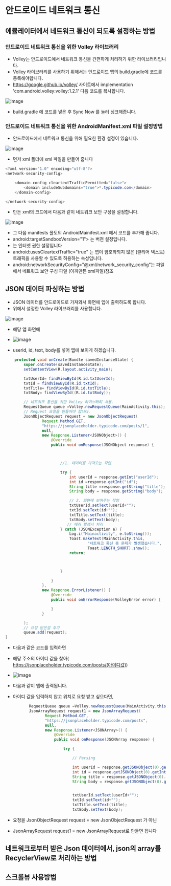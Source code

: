 # 안드로이드 네트워크 통신

## 에뮬레이터에서 네트워크 통신이 되도록 설정하는 방법

### 안드로이드 네트워크 통신을 위한 Volley 라이브러리

- Volley는 안드로이드에서 네트워크 통신을 간편하게 처리하기 위한 라이브러리입니다.
- Volley 라이브러리를 사용하기 위해서는  안드로이드 앱의 build.gradle에 코드를 등록해야합니다.
 - https://google.github.io/volley/  사이트에서
implementation 'com.android.volley:volley:1.2.1' 다음 코드를 복사합니다.

![image](https://github.com/ijd1236/Android/assets/130967884/2d9f832b-a095-4d66-aeea-5105f99fa5cc)

- build.gradle 에 코드를 넣은 후 Sync Now 를 눌러 싱크해줍니다.


### 안드로이드 네트워크 통신을 위한 AndroidManifest.xml 파일 설정방법

- 안드로이드에서 네트워크 통신을 위해 필요한 환경 설정이 있습니다.
  
![image](https://github.com/ijd1236/Android/assets/130967884/545cb6a5-0cb8-427e-a0da-d5c4ad075b4f)

- 먼저 xml 폴더에 xml 파일을 만들어 줍니다
```Java
<?xml version="1.0" encoding="utf-8"?>
<network-security-config>

    <domain-config cleartextTrafficPermitted="false">
        <domain includeSubdomains="true">*.typicode.com</domain>
    </domain-config>

</network-security-config>
```

- 만든 xml의 코드에서 다음과 같이 네트워크 보안 구성을 설정합니다.

![image](https://github.com/ijd1236/Android/assets/130967884/3b6b4306-46d9-495c-a936-fe984562a6d8)


- 그 다음 manifests 폴도의 AndroidMainifest.xml 에서 코드를 추가해 줍니다.
- android:targetSandboxVersion="1"> 는 버젼 설정입니다.
- <uses-permission android:name="android.permission.INTERNET" /> 는 인터넷 권한 설정입니다
- android:usesCleartextTraffic="true" 는 앱이 암호화되지 않은 (클리어 텍스트) 트래픽을 사용할 수 있도록 허용하는 속성입니다.
- android:networkSecurityConfig="@xml/network_security_config"는  파일에서 네트워크 보안 구성 파일 (아까만든 xml파일)참조


## JSON 데이터 파싱하는 방법

- JSON 데이터를 안드로이드로 가져와서 화면에 앱에 출력하도록 합니다.
- 위에서 설정한 Volley 라이브러리를 사용합니다.

![image](https://github.com/ijd1236/Android/assets/130967884/1b1e9a03-45e8-42ff-ac2b-172b07a348b1)

- 해당 앱 화면에

- ![image](https://github.com/ijd1236/Android/assets/130967884/4ec4b9db-ac3f-4e30-b08a-e8b4efa2ed34)

- userid, id, text, body를 넣어 앱에 보이게 하겠습니다.
```Java
    protected void onCreate(Bundle savedInstanceState) {
        super.onCreate(savedInstanceState);
        setContentView(R.layout.activity_main);

        txtUserId= findViewById(R.id.txtUserId);
        txtId = findViewById(R.id.txtId);
        txtTitle= findViewById(R.id.txtTitle);
        txtBody= findViewById((R.id.txtBody));

        // 네트워크 통신을 위한 VoLLey 라이브러리 사용.
        RequestQueue queue =Volley.newRequestQueue(MainActivity.this);
        // Request 요청을 만들어야 합니다.
        JsonObjectRequest request = new JsonObjectRequest(
                Request.Method.GET,
                "https://jsonplaceholder.typicode.com/posts/1",
                null,
                new Response.Listener<JSONObject>() {
                    @Override
                    public void onResponse(JSONObject response) {



                        //1. 데이터를 가져오는 작업.

                        try {
                            int userId = response.getInt("userId");
                            int id =response.getInt("id");
                            String title =response.getString("title");
                            String body = response.getString("body");

                            // 2. 화면에 보여주는 작엉
                            txtUserId.setText(userId+"");
                            txtId.setText(id+"");
                            txtTitle.setText(title);
                            txtBody.setText(body);
                           // 에러 발생시 처리
                        } catch (JSONException e) {
                            Log.i("Mainactivity", e.toString());
                            Toast.makeText(MainActivity.this,
                                    "네트워크 통신 중 문제가 발생했습니다.",
                                    Toast.LENGTH_SHORT).show();
                            return;



                        }
                        
                    }
                },
                new Response.ErrorListener() {
                    @Override
                    public void onErrorResponse(VolleyError error) {

                    }
                }

        );
        // 요청 받은걸 추가
        queue.add(request);
}

```

- 다음과 같은 코드를 입력하면
- 해당 주소의 아이디 값을 찾아( https://jsonplaceholder.typicode.com/posts/(아이디값))
- ![image](https://github.com/ijd1236/Android/assets/130967884/1f17d011-cbc6-4186-8ac7-189032ba4871)

- 다음과 같이 앱에 출력됩니다.

- 아이디 값을 입력하지 않고 위치로 요청 받고 싶으다면,

  ```java
         RequestQueue queue =Volley.newRequestQueue(MainActivity.this);
         JsonArrayRequest request1 = new JsonArrayRequest(
                Request.Method.GET,
                "https://jsonplaceholder.typicode.com/posts",
                null,
                new Response.Listener<JSONArray>() {
                    @Override
                    public void onResponse(JSONArray response) {

                        try {

                            // Parsing

                            int userId = response.getJSONObject(0).getInt("userId");
                            int id = response.getJSONObject(0).getInt("id");
                            String title = response.getJSONObject(0).getString("title");
                            String body = response.getJSONObject(0).getString("body");


                            txtUserId.setText(userId+"");
                            txtId.setText(id+"");
                            txtTitle.setText(title);
                            txtBody.setText(body);
  ```


- 요청을 JsonObjectRequest request = new JsonObjectRequest 가 아닌
- JsonArrayRequest request1 = new JsonArrayRequest로 만들면 됩니다

## 네트워크로부터 받은 Json 데이터에서, json의 array를 RecyclerView로 처리하는 방법



## 스크롤뷰 사용방법
